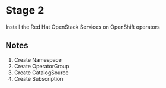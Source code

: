 # Stage 2

Install the Red Hat OpenStack Services on OpenShift operators

## Notes

1. Create Namespace
2. Create OperatorGroup
3. Create CatalogSource
4. Create Subscription
